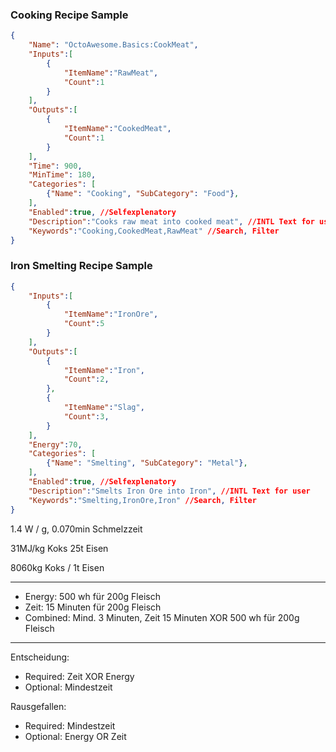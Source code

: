 ### Cooking Recipe Sample
``` json
{
    "Name": "OctoAwesome.Basics:CookMeat",
    "Inputs":[
        {
            "ItemName":"RawMeat",
            "Count":1
        }
    ],
    "Outputs":[
        {
            "ItemName":"CookedMeat",
            "Count":1
        }
    ],
    "Time": 900,
    "MinTime": 180,
    "Categories": [ 
        {"Name": "Cooking", "SubCategory": "Food"},
    ], 
    "Enabled":true, //Selfexplenatory
    "Description":"Cooks raw meat into cooked meat", //INTL Text for user
    "Keywords":"Cooking,CookedMeat,RawMeat" //Search, Filter
}
```

### Iron Smelting Recipe Sample
``` json
{
    "Inputs":[
        {
            "ItemName":"IronOre",
            "Count":5
        }
    ],
    "Outputs":[
        {
            "ItemName":"Iron",
            "Count":2,
        },
        {
            "ItemName":"Slag",
            "Count":3,
        }
    ],
    "Energy":70,
    "Categories": [ 
        {"Name": "Smelting", "SubCategory": "Metal"},
    ], 
    "Enabled":true, //Selfexplenatory
    "Description":"Smelts Iron Ore into Iron", //INTL Text for user
    "Keywords":"Smelting,IronOre,Iron" //Search, Filter
}
```

1.4 W / g, 0.070min Schmelzzeit

31MJ/kg Koks
25t Eisen

8060kg Koks / 1t Eisen

____

* Energy: 500 wh für 200g Fleisch
* Zeit:   15 Minuten für 200g Fleisch
* Combined: Mind. 3 Minuten, Zeit 15 Minuten XOR 500 wh für 200g Fleisch

____
Entscheidung:
- Required: Zeit XOR Energy
- Optional: Mindestzeit

Rausgefallen:
- Required: Mindestzeit
- Optional: Energy OR Zeit 